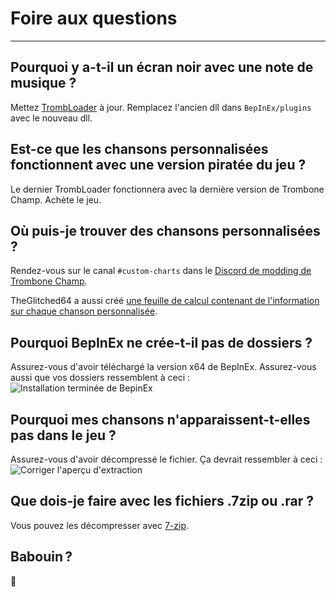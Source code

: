 # Foire aux questions
---

## Pourquoi y a-t-il un écran noir avec une note de musique ?

Mettez [TrombLoader](https://github.com/NyxTheShield/TrombLoader/releases/latest) à jour. Remplacez l'ancien dll dans `BepInEx/plugins` avec le nouveau dll.

## Est-ce que les chansons personnalisées fonctionnent avec une version piratée du jeu ?

Le dernier TrombLoader fonctionnera avec la dernière version de Trombone Champ. Achète le jeu.

## Où puis-je trouver des chansons personnalisées ?

Rendez-vous sur le canal `#custom-charts` dans le [Discord de modding de Trombone Champ](https://discord.gg/KVzKRsbetJ).

TheGlitched64 a aussi créé [une feuille de calcul contenant de l'information sur chaque chanson personnalisée](https://docs.google.com/spreadsheets/d/1xpoUnHdSJFqOQEK_637-HCECYtJsgK91oY4dRuDMtik/edit?usp=sharing).

## Pourquoi BepInEx ne crée-t-il pas de dossiers ?

Assurez-vous d'avoir téléchargé la version x64 de BepInEx. Assurez-vous aussi que vos dossiers ressemblent à ceci : ![Installation terminée de BepinEx](../docs/files/finishedbepinex.png)

## Pourquoi mes chansons n'apparaissent-t-elles pas dans le jeu ?

Assurez-vous d'avoir décompressé le fichier. Ça devrait ressembler à ceci : ![Corriger l'aperçu d'extraction](../docs/files/customsongcorrect.png)

## Que dois-je faire avec les fichiers .7zip ou .rar ?

Vous pouvez les décompresser avec [7-zip](https://www.7-zip.org/download.html).

## Babouin ?

🐒
